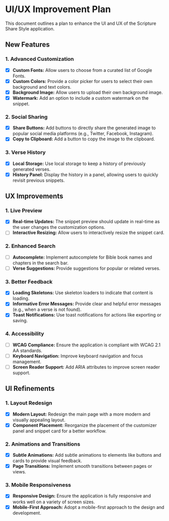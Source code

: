 # UI/UX Improvement Plan

This document outlines a plan to enhance the UI and UX of the Scripture Share Style application.

## New Features

### 1. Advanced Customization
- [x] **Custom Fonts:** Allow users to choose from a curated list of Google Fonts.
- [x] **Custom Colors:** Provide a color picker for users to select their own background and text colors.
- [x] **Background Image:** Allow users to upload their own background image.
- [x] **Watermark:** Add an option to include a custom watermark on the snippet.

### 2. Social Sharing
- [x] **Share Buttons:** Add buttons to directly share the generated image to popular social media platforms (e.g., Twitter, Facebook, Instagram).
- [x] **Copy to Clipboard:** Add a button to copy the image to the clipboard.

### 3. Verse History
- [x] **Local Storage:** Use local storage to keep a history of previously generated verses.
- [x] **History Panel:** Display the history in a panel, allowing users to quickly revisit previous snippets.

## UX Improvements

### 1. Live Preview
- [x] **Real-time Updates:** The snippet preview should update in real-time as the user changes the customization options.
- [ ] **Interactive Resizing:** Allow users to interactively resize the snippet card.

### 2. Enhanced Search
- [ ] **Autocomplete:** Implement autocomplete for Bible book names and chapters in the search bar.
- [ ] **Verse Suggestions:** Provide suggestions for popular or related verses.

### 3. Better Feedback
- [x] **Loading Skeletons:** Use skeleton loaders to indicate that content is loading.
- [x] **Informative Error Messages:** Provide clear and helpful error messages (e.g., when a verse is not found).
- [x] **Toast Notifications:** Use toast notifications for actions like exporting or saving.

### 4. Accessibility
- [ ] **WCAG Compliance:** Ensure the application is compliant with WCAG 2.1 AA standards.
- [ ] **Keyboard Navigation:** Improve keyboard navigation and focus management.
- [ ] **Screen Reader Support:** Add ARIA attributes to improve screen reader support.

## UI Refinements

### 1. Layout Redesign
- [x] **Modern Layout:** Redesign the main page with a more modern and visually appealing layout.
- [x] **Component Placement:** Reorganize the placement of the customizer panel and snippet card for a better workflow.

### 2. Animations and Transitions
- [x] **Subtle Animations:** Add subtle animations to elements like buttons and cards to provide visual feedback.
- [x] **Page Transitions:** Implement smooth transitions between pages or views.

### 3. Mobile Responsiveness
- [x] **Responsive Design:** Ensure the application is fully responsive and works well on a variety of screen sizes.
- [x] **Mobile-First Approach:** Adopt a mobile-first approach to the design and development.
